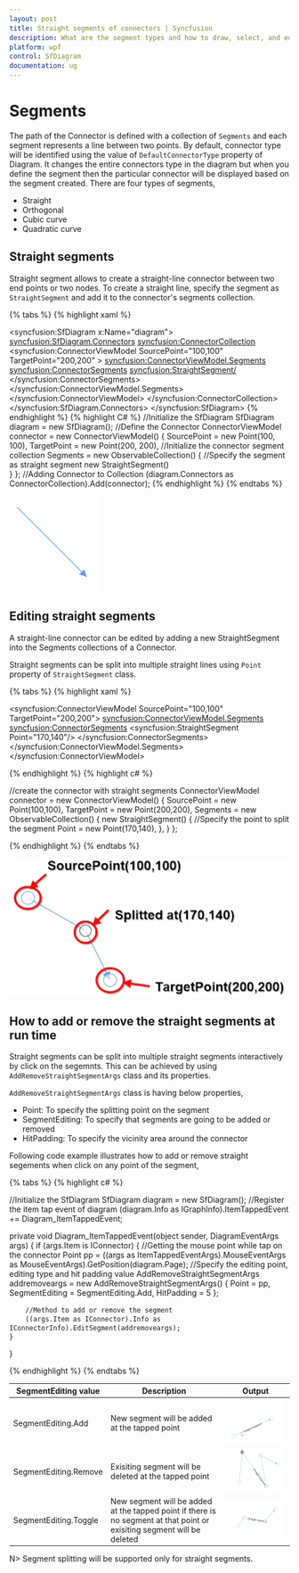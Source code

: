 ```yaml
---
layout: post
title: Straight segments of connectors | Syncfusion
description: What are the segment types and how to draw, select, and edit the straight segments of connectors in the diagram control.
platform: wpf
control: SfDiagram
documentation: ug
---
```


# Segments

The path of the Connector is defined with a collection of `Segments` and each segment represents a line between two points. By default, connector type will be identified using the value of `DefaultConnectorType` property of Diagram. It changes the entire connectors type in the diagram but when you define the segment then the particular connector will be displayed based on the segment created. There are four types of segments,

* Straight
* Orthogonal
* Cubic curve
* Quadratic curve

## Straight segments

Straight segment allows to create a straight-line connector between two end points or two nodes. To create a straight line, specify the segment as `StraightSegment` and add it to the connector's segments collection.

{% tabs %}
{% highlight xaml %}

<!--Initialize the Sfdiagram-->
<syncfusion:SfDiagram x:Name="diagram">
    <syncfusion:SfDiagram.Connectors>
        <!--Initialize the Connector Collection-->
        <syncfusion:ConnectorCollection>
            <!--Initialize the Connector-->
            <syncfusion:ConnectorViewModel SourcePoint="100,100" TargetPoint="200,200" >
                <syncfusion:ConnectorViewModel.Segments>
                    <!--Initialize the connector segment collection-->
                    <syncfusion:ConnectorSegments>
                        <!--Specify the segment as straight segment-->
                        <syncfusion:StraightSegment/>
                    </syncfusion:ConnectorSegments>
                </syncfusion:ConnectorViewModel.Segments>
            </syncfusion:ConnectorViewModel>
        </syncfusion:ConnectorCollection>
    </syncfusion:SfDiagram.Connectors>
</syncfusion:SfDiagram>
{% endhighlight %}
{% highlight C# %}
//Initialize the SfDiagram
SfDiagram diagram = new SfDiagram();
//Define the Connector
ConnectorViewModel connector = new ConnectorViewModel()
{
    SourcePoint = new Point(100, 100),
    TargetPoint = new Point(200, 200),
    //Initialize the connector segment collection
    Segments = new ObservableCollection<IConnectorSegment>()
    {
        //Specify the segment as straight segment
        new StraightSegment()      
    }
};
//Adding Connector to Collection
(diagram.Connectors as ConnectorCollection).Add(connector);
{% endhighlight %}
{% endtabs %}

![Straight segment](Connector_images/Connector_img6.png)

## Editing straight segments

A straight-line connector can be edited by adding a new StraightSegment into the Segments collections of a Connector.

Straight segments can be split into multiple straight lines using `Point` property of  `StraightSegment` class.

{% tabs %}
{% highlight xaml %}

<syncfusion:ConnectorViewModel SourcePoint="100,100" TargetPoint="200,200">
    <syncfusion:ConnectorViewModel.Segments>
        <syncfusion:ConnectorSegments>
            <!--Specify the point to split the segment-->
            <syncfusion:StraightSegment Point="170,140"/>
        </syncfusion:ConnectorSegments>
    </syncfusion:ConnectorViewModel.Segments>
</syncfusion:ConnectorViewModel>

{% endhighlight %}
{% highlight c# %}

//create the connector with straight segments
ConnectorViewModel connector = new ConnectorViewModel()
{
    SourcePoint = new Point(100,100),
    TargetPoint = new Point(200,200),
    Segments = new ObservableCollection<IConnectorSegment>()
    {
        new StraightSegment()
            {
                //Specify the point to split the segment
                Point = new Point(170,140),
            },
    }
};

{% endhighlight %}
{% endtabs %}

![Orthogonal segments](Connector_images/StraightSpliting.PNG)

## How to add or remove the straight segments at run time

Straight segments can be split into multiple straight segments interactively by click on the segemnts. This can be achieved by using `AddRemoveStraightSegmentArgs` class and its properties.

`AddRemoveStraightSegmentArgs` class is having below properties,

* Point: To specify the splitting point on the segment
* SegmentEditing: To specify that segments are going to be added or removed
* HitPadding: To specify the vicinity area around the connector

Following code example illustrates how to add or remove straight segements when click on any point of the segment,

{% tabs %}
{% highlight c# %}

//Initialize the SfDiagram
SfDiagram diagram = new SfDiagram();
//Register the item tap event of diagram
(diagram.Info as IGraphInfo).ItemTappedEvent += Diagram_ItemTappedEvent;

private void Diagram_ItemTappedEvent(object sender, DiagramEventArgs args)
{
    if (args.Item is IConnector)
    {
        //Getting the mouse point while tap on the connector
        Point pp = ((args as ItemTappedEventArgs).MouseEventArgs as MouseEventArgs).GetPosition(diagram.Page);
        //Specify the editing point, editing type and hit padding value
        AddRemoveStraightSegmentArgs addremoveargs = new AddRemoveStraightSegmentArgs()
        {
            Point = pp,
            SegmentEditing = SegmentEditing.Add,
            HitPadding = 5
        };

        //Method to add or remove the segment
        ((args.Item as IConnector).Info as IConnectorInfo).EditSegment(addremoveargs);
    }
}

{% endhighlight %}
{% endtabs %}

| SegmentEditing value | Description | Output |
|---|---|---|
| SegmentEditing.Add | New segment will be added at the tapped point |![Pivot connector](Connector_images/SegmentEditingAdd.gif) |
| SegmentEditing.Remove | Exisiting segment will be deleted at the tapped point | ![Pivot connector](Connector_images/SegmentEditingRemove.gif) |
| SegmentEditing.Toggle | New segment will be added at the tapped point if there is no segment at that point or exisiting segment will be deleted | ![Pivot connector](Connector_images/SegmentEditingToggle.gif) |

N> Segment splitting will be supported only for straight segments.




